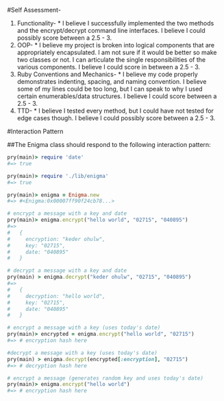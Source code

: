 #Self Assessment-
  1. Functionality-
    * I believe I successfully implemented the two methods and the encrypt/decrypt command line interfaces. I believe I could possibly score between a 2.5 - 3.
  2. OOP-
    * I believe my project is broken into logical components that are appropriately encapsulated. I am not sure if it would be better so make two classes or not. I can articulate the single responsibilities of the various components. I believe I could score in between a 2.5 - 3.
  3. Ruby Conventions and Mechanics-
    * I believe my code properly demonstrates indenting, spacing, and naming convention. I believe some of my lines could be too long, but I can speak to why I used certain enumerables/data structures. I believe I could score between a 2.5 - 3.
  4. TTD-
    * I believe I tested every method, but I could have not tested for edge cases though. I believe I could possibly score between a 2.5 - 3.


#Interaction Pattern

##The Enigma class should respond to the following interaction pattern:
``` ruby
pry(main)> require 'date'
#=> true

pry(main)> require './lib/enigma'
#=> true

pry(main)> enigma = Enigma.new
#=> #<Enigma:0x00007ff90f24cb78...>

# encrypt a message with a key and date
pry(main)> enigma.encrypt("hello world", "02715", "040895")
#=>
#   {
#     encryption: "keder ohulw",
#     key: "02715",
#     date: "040895"
#   }

# decrypt a message with a key and date
pry(main) > enigma.decrypt("keder ohulw", "02715", "040895")
#=>
#   {
#     decryption: "hello world",
#     key: "02715",
#     date: "040895"
#   }

# encrypt a message with a key (uses today's date)
pry(main)> encrypted = enigma.encrypt("hello world", "02715")
#=> # encryption hash here

#decrypt a message with a key (uses today's date)
pry(main) > enigma.decrypt(encrypted[:encryption], "02715")
#=> # decryption hash here

# encrypt a message (generates random key and uses today's date)
pry(main)> enigma.encrypt("hello world")
#=> # encryption hash here
```
